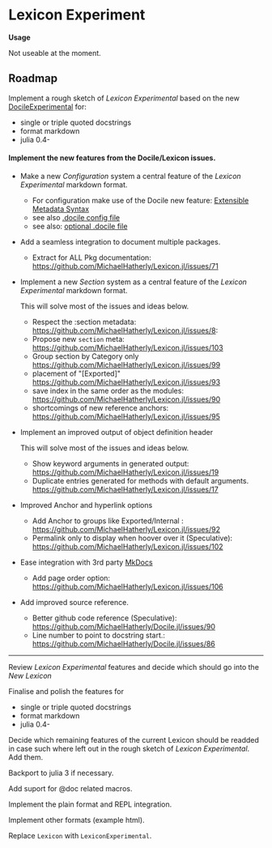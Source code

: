 # Lexicon Experiment

**Usage**

Not useable at the moment.


## Roadmap

Implement a rough sketch of *Lexicon Experimental* based on the new 
[DocileExperimental](https://github.com/MichaelHatherly/Docile.jl/tree/master/src/Experimental) for:

* single or triple quoted docstrings
* format markdown
* julia 0.4- 

#### Implement the new features from the Docile/Lexicon issues.

* Make a new *Configuration* system a central feature of the *Lexicon Experimental* markdown format.

    * For configuration make use of the Docile new feature: [Extensible Metadata Syntax](https://github.com/MichaelHatherly/Lexicon.jl/issues/105)
    * see also [.docile config file](https://github.com/MichaelHatherly/Docile.jl/pull/96#issuecomment-100010167)
    * see also: [optional .docile file](https://github.com/MichaelHatherly/Docile.jl/issues/89#issuecomment-100179496)


* Add a seamless integration to document multiple packages.

    * Extract for ALL Pkg documentation: https://github.com/MichaelHatherly/Lexicon.jl/issues/71


* Implement a new *Section* system as a central feature of the *Lexicon Experimental* markdown format.

  This will solve most of the issues and ideas below.

  * Respect the :section metadata:  https://github.com/MichaelHatherly/Lexicon.jl/issues/8:
  * Propose new `section` meta: https://github.com/MichaelHatherly/Lexicon.jl/issues/103
  * Group section by Category only https://github.com/MichaelHatherly/Lexicon.jl/issues/99
  * placement of "[Exported]" https://github.com/MichaelHatherly/Lexicon.jl/issues/93
  * save index in the same order as the modules: https://github.com/MichaelHatherly/Lexicon.jl/issues/90
  * shortcomings of new reference anchors: https://github.com/MichaelHatherly/Lexicon.jl/issues/95


* Implement an improved output of object definition header

  This will solve most of the issues and ideas below.
  
    * Show keyword arguments in generated output: https://github.com/MichaelHatherly/Lexicon.jl/issues/19
    * Duplicate entries generated for methods with default arguments. https://github.com/MichaelHatherly/Lexicon.jl/issues/17


* Improved Anchor and hyperlink options

    * Add Anchor to groups like Exported/Internal : https://github.com/MichaelHatherly/Lexicon.jl/issues/92
    * Permalink only to display when hoover over it (Speculative): https://github.com/MichaelHatherly/Lexicon.jl/issues/102


* Ease integration with 3rd party [MkDocs](https://github.com/mkdocs/mkdocs/)

    * Add page order option: https://github.com/MichaelHatherly/Lexicon.jl/issues/106


* Add improved source reference.

    * Better github code reference (Speculative): https://github.com/MichaelHatherly/Docile.jl/issues/90
    * Line number to point to docstring start.: https://github.com/MichaelHatherly/Docile.jl/issues/86

---

Review *Lexicon Experimental* features and decide which should go into the *New Lexicon*

Finalise and polish the features for 

* single or triple quoted docstrings
* format markdown
* julia 0.4- 

Decide which remaining features of the current Lexicon should be readded in case such where left out 
in the rough sketch of *Lexicon Experimental*. Add them.

Backport to julia 3 if necessary.

Add suport for @doc related macros.

Implement the plain format and REPL integration.

Implement other formats (example html).

Replace `Lexicon` with `LexiconExperimental`.

